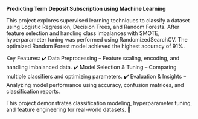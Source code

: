 **Predicting Term Deposit Subscription using Machine Learning**

This project explores supervised learning techniques to classify a dataset using Logistic Regression, Decision Trees, and Random Forests. After feature selection and handling class imbalances with SMOTE, hyperparameter tuning was performed using RandomizedSearchCV. The optimized Random Forest model achieved the highest accuracy of 91%.

Key Features:
✔️ Data Preprocessing – Feature scaling, encoding, and handling imbalanced data.
✔️ Model Selection & Tuning – Comparing multiple classifiers and optimizing parameters.
✔️ Evaluation & Insights – Analyzing model performance using accuracy, confusion matrices, and classification reports.

This project demonstrates classification modeling, hyperparameter tuning, and feature engineering for real-world datasets. 🚀
